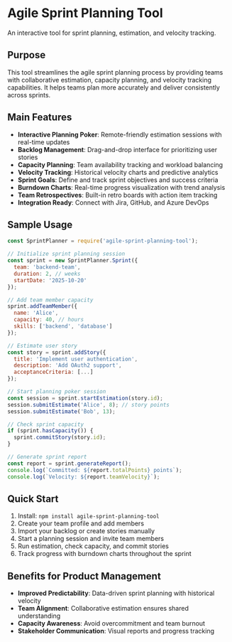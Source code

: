 # Agile Sprint Planning Tool

An interactive tool for sprint planning, estimation, and velocity tracking.

## Purpose

This tool streamlines the agile sprint planning process by providing teams with collaborative estimation, capacity planning, and velocity tracking capabilities. It helps teams plan more accurately and deliver consistently across sprints.

## Main Features

- **Interactive Planning Poker**: Remote-friendly estimation sessions with real-time updates
- **Backlog Management**: Drag-and-drop interface for prioritizing user stories
- **Capacity Planning**: Team availability tracking and workload balancing
- **Velocity Tracking**: Historical velocity charts and predictive analytics
- **Sprint Goals**: Define and track sprint objectives and success criteria
- **Burndown Charts**: Real-time progress visualization with trend analysis
- **Team Retrospectives**: Built-in retro boards with action item tracking
- **Integration Ready**: Connect with Jira, GitHub, and Azure DevOps

## Sample Usage

```javascript
const SprintPlanner = require('agile-sprint-planning-tool');

// Initialize sprint planning session
const sprint = new SprintPlanner.Sprint({
  team: 'backend-team',
  duration: 2, // weeks
  startDate: '2025-10-20'
});

// Add team member capacity
sprint.addTeamMember({
  name: 'Alice',
  capacity: 40, // hours
  skills: ['backend', 'database']
});

// Estimate user story
const story = sprint.addStory({
  title: 'Implement user authentication',
  description: 'Add OAuth2 support',
  acceptanceCriteria: [...]
});

// Start planning poker session
const session = sprint.startEstimation(story.id);
session.submitEstimate('Alice', 8); // story points
session.submitEstimate('Bob', 13);

// Check sprint capacity
if (sprint.hasCapacity()) {
  sprint.commitStory(story.id);
}

// Generate sprint report
const report = sprint.generateReport();
console.log(`Committed: ${report.totalPoints} points`);
console.log(`Velocity: ${report.teamVelocity}`);
```

## Quick Start

1. Install: `npm install agile-sprint-planning-tool`
2. Create your team profile and add members
3. Import your backlog or create stories manually
4. Start a planning session and invite team members
5. Run estimation, check capacity, and commit stories
6. Track progress with burndown charts throughout the sprint

## Benefits for Product Management

- **Improved Predictability**: Data-driven sprint planning with historical velocity
- **Team Alignment**: Collaborative estimation ensures shared understanding
- **Capacity Awareness**: Avoid overcommitment and team burnout
- **Stakeholder Communication**: Visual reports and progress tracking
